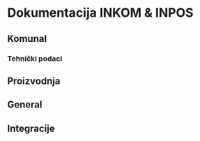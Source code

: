 # Dokumentacija INKOM & INPOS
## Komunal
### Tehnički podaci
[Brojila i uredaji]: /brojila.md	"Brojila i uredaji"

## Proizvodnja

## General

## Integracije
[E-racun]: /eracun.md	"E-racuni"
